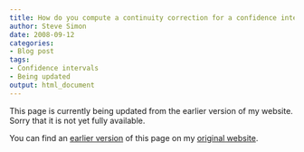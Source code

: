 ```yaml
---
title: How do you compute a continuity correction for a confidence interval
author: Steve Simon
date: 2008-09-12
categories:
- Blog post
tags:
- Confidence intervals
- Being updated
output: html_document
---
```


This page is currently being updated from the earlier version of my website. Sorry that it is not yet fully available.

<!---More--->


You can find an [earlier version][sim1] of this page on my [original website][sim2].

[sim1]: http://www.pmean.com/08/ContinuityCorrection.html
[sim2]: http://www.pmean.com/original_site.html
